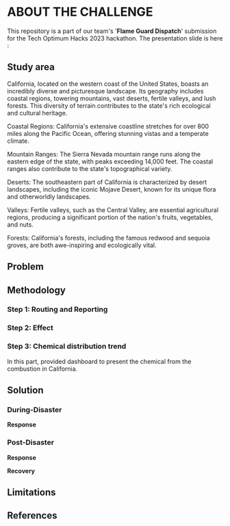 # ABOUT THE CHALLENGE 

This repository is a part of our team's '<b>Flame Guard Dispatch</b>' submission for the Tech Optimum Hacks 2023 hackathon. 
The presentation slide is here : 

## Study area

California, located on the western coast of the United States, boasts an incredibly diverse and picturesque landscape. Its geography includes coastal regions, towering mountains, vast deserts, fertile valleys, and lush forests. This diversity of terrain contributes to the state's rich ecological and cultural heritage.

Coastal Regions: California's extensive coastline stretches for over 800 miles along the Pacific Ocean, offering stunning vistas and a temperate climate.

Mountain Ranges: The Sierra Nevada mountain range runs along the eastern edge of the state, with peaks exceeding 14,000 feet. The coastal ranges also contribute to the state's topographical variety.

Deserts: The southeastern part of California is characterized by desert landscapes, including the iconic Mojave Desert, known for its unique flora and otherworldly landscapes.

Valleys: Fertile valleys, such as the Central Valley, are essential agricultural regions, producing a significant portion of the nation's fruits, vegetables, and nuts.

Forests: California's forests, including the famous redwood and sequoia groves, are both awe-inspiring and ecologically vital.

## Problem



## Methodology

### Step 1: Routing and Reporting



### Step 2: Effect 





### Step 3: Chemical distribution trend
In this part, provided dashboard to present the chemical from the combustion in California.


## Solution

### During-Disaster

<b>Response</b>



### Post-Disaster

<b>Response</b>


<b>Recovery</b>



## Limitations



## References




